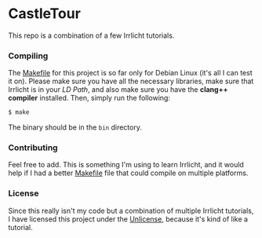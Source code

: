 CastleTour
==========

This repo is a combination of a few Irrlicht tutorials.

### Compiling
The [Makefile](/Makefile) for this project is so far only for Debian Linux (it's all I can test it on). Please make sure you have all the necessary libraries, make sure that Irrlicht is in your _LD Path_, and also make sure you have the __clang++ compiler__ installed. Then, simply run the following:
```bash
$ make
```
The binary should be in the ```bin``` directory.

### Contributing
Feel free to add. This is something I'm using to learn Irrlicht, and it would help if I had a better [Makefile](/Makefile) file that could compile on multiple platforms.

### License
Since this really isn't my code but a combination of multiple Irrlicht tutorials, I have licensed this project under the [Unlicense](/LICENSE), because it's kind of like a tutorial.
